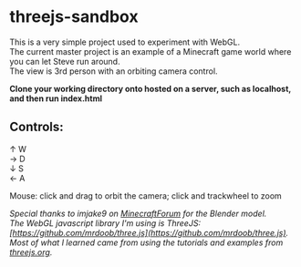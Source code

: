 threejs-sandbox
===============

This is a very simple project used to experiment with WebGL.  
The current master project is an example of a Minecraft game world where you can let Steve run around.  
The view is 3rd person with an orbiting camera control.

**Clone your working directory onto hosted on a server, such as localhost, and then run index.html**  

Controls:
---------

↑ W   
→  D  
↓ S  
← A  
		

Mouse: click and drag to orbit the camera; click and trackwheel to zoom


*Special thanks to imjake9 on [MinecraftForum](http://www.minecraftforum.net/) for the Blender model.    
The WebGL javascript library I'm using is ThreeJS: [https://github.com/mrdoob/three.js](https://github.com/mrdoob/three.js).  
Most of what I learned came from using the tutorials and examples from [threejs.org](http://threejs.org).*